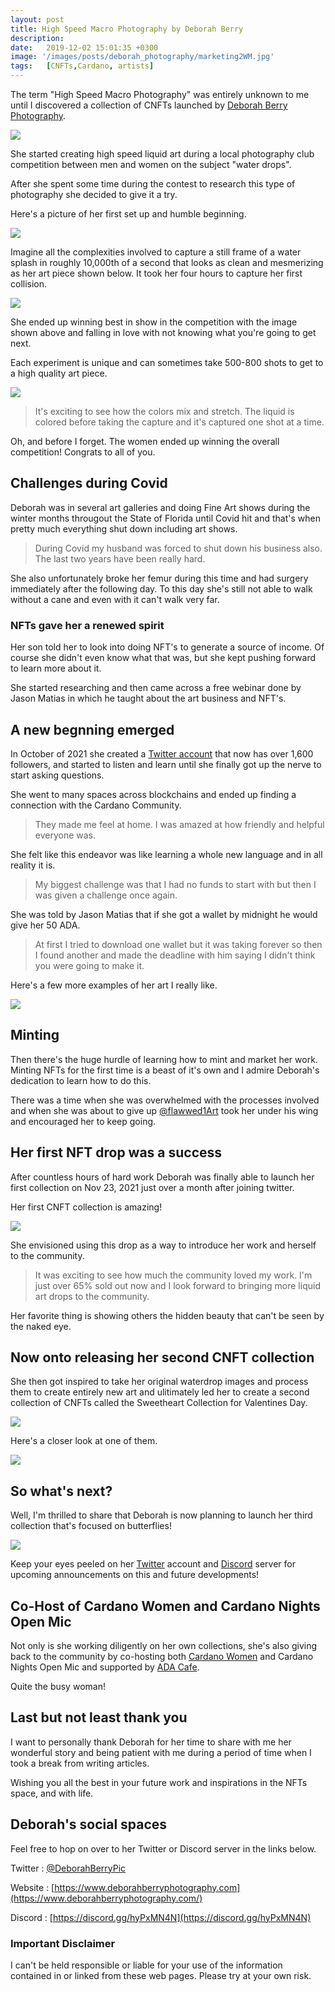 ```yaml
---
layout: post
title: High Speed Macro Photography by Deborah Berry
description: 
date:   2019-12-02 15:01:35 +0300
image: '/images/posts/deborah_photography/marketing2WM.jpg'
tags:   [CNFTs,Cardano, artists]
---
```


The term "High Speed Macro Photography" was entirely unknown to me until I discovered a collection of CNFTs launched by [Deborah Berry Photography](https://www.deborahberryphotography.com/). 

![](/images/posts/deborah_photography/DSC_3989-1WM.jpg) 

She started creating high speed liquid art during a local photography club competition between men and women on the subject "water drops". 

After she spent some time during the contest to research this type of photography she decided to give it a try.

Here's a picture of her first set up and humble beginning. 

![](/images/posts/deborah_photography/Screenshot_20211208-123255_2.png) 

Imagine all the complexities involved to capture a still frame of a water splash in roughly 10,000th of a second that looks as clean and mesmerizing as her art piece shown below. It took her four hours to capture her first collision. 

![](/images/posts/deborah_photography/DSC_5657-1-1WM.jpg) 

She ended up winning best in show in the competition with the image shown above and falling in love with not knowing what you're going to get next. 

Each experiment is unique and can sometimes take 500-800 shots to get to a high quality art piece. 

![](/images/posts/deborah_photography/Marketing3WM.jpg) 

> It's exciting to see how the colors mix and stretch.  The liquid is colored before taking the capture and it's captured one shot at a time.  

Oh, and before I forget. The women ended up winning the overall competition! Congrats to all of you.

## Challenges during Covid
Deborah was in several art galleries and doing Fine Art shows during the winter months througout the State of Florida until Covid hit and that's when pretty much everything shut down including art shows.  

> During Covid my husband was forced to shut down his business also. The last two years have been really hard.  

She also unfortunately broke her femur during this time and had surgery immediately after the following day. To this day she's still not able to walk without a cane and even with it can't walk very far. 

### NFTs gave her a renewed spirit
Her son told her to look into doing NFT's to generate a source of income. Of course she didn't even know what that was, but she kept pushing forward to learn more about it. 

She started researching and then came across a free webinar done by Jason Matias in which he taught about the art business and NFT's. 

## A new begnning emerged
In October of 2021 she created a [Twitter account](https://twitter.com/DeborahBerryPic) that now has over 1,600 followers, and started to listen and learn until she finally got up the nerve to start asking questions.  

She went to many spaces across blockchains and ended up finding a connection with the Cardano Community. 

> They made me feel at home.  I was amazed at how friendly and helpful everyone was.  

She felt like this endeavor was like learning a whole new language and in all reality it is.

> My biggest challenge was that I had no funds to start with but then I was given a challenge once again. 

She was told by Jason Matias that if she got a wallet by midnight he would give her 50 ADA.  
> At first I tried to download one wallet but it was taking forever so then I found another and made the deadline with him saying I didn't think you were going to make it.  

Here's a few more examples of her art I really like. 

![](/images/posts/deborah_photography/marketing4WM.jpg) 

## Minting  
Then there's the huge hurdle of learning how to mint and market her work. Minting NFTs for the first time is a beast of it's own and I admire Deborah's dedication to learn how to do this. 

There was a time when she was overwhelmed with the processes involved and when she was about to give up [@flawwed1Art](https://twitter.com/flawwed1Art) took her under his wing and encouraged her to keep going.  

## Her first NFT drop was a success
After countless hours of hard work Deborah was finally able to launch her first collection on Nov 23, 2021 just over a month after joining twitter. 

Her first CNFT collection is amazing!

![](/images/posts/deborah_photography/first_collection.jpg) 

She envisioned using this drop as a way to introduce her work and herself to the community.  
> It was exciting to see how much the community loved my work.  I'm just over 65% sold out now and I look forward to bringing more liquid art drops to the community.  

Her favorite thing is showing others the hidden beauty that can't be seen by the naked eye. 

## Now onto releasing her second CNFT collection
She then got inspired to take her original waterdrop images and process them to create entirely new art and ulitimately led her to create a second collection of CNFTs called the Sweetheart Collection for Valentines Day.

![](/images/posts/deborah_photography/hearts_1.jpg) 

Here's a closer look at one of them. 

![](/images/posts/deborah_photography/hearts_2.jpg) 

## So what's next?  
Well, I'm thrilled to share that Deborah is now planning to launch her third collection that's focused on butterflies!

![](/images/posts/deborah_photography/butterflies.jpg) 

Keep your eyes peeled on her [Twitter](https://twitter.com/DeborahBerryPic) account and [Discord](https://discord.gg/hyPxMN4N) server for upcoming announcements on this and future developments!

## Co-Host of Cardano Women and Cardano Nights Open Mic
Not only is she working diligently on her own collections, she's also giving back to the community by co-hosting both [Cardano Women](https://www.adacafe.io/cardano-women) and Cardano Nights Open Mic and supported by [ADA Cafe](https://www.adacafe.io/). 

Quite the busy woman! 

## Last but not least thank you
I want to personally thank Deborah for her time to share with me her wonderful story and being patient with me during a period of time when I took a break from writing articles. 

Wishing you all the best in your future work and inspirations in the NFTs space, and with life. 

## Deborah's social spaces
Feel free to hop on over to her Twitter or Discord server in the links below. 

Twitter : [@DeborahBerryPic](https://twitter.com/DeborahBerryPic)  

Website : [https://www.deborahberryphotography.com](https://www.deborahberryphotography.com/)

Discord : [https://discord.gg/hyPxMN4N](https://discord.gg/hyPxMN4N)

### Important Disclaimer
I can't be held responsible or liable for your use of the information contained in or linked from these web pages. Please try at your own risk.
